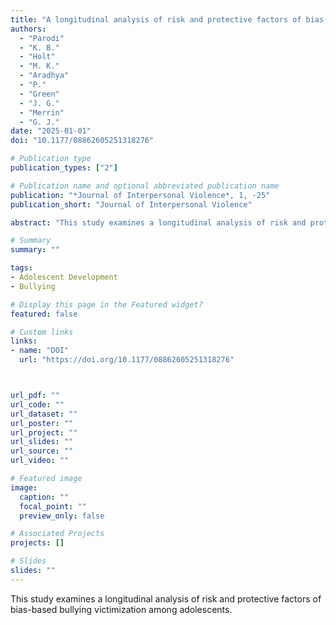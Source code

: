 ```yaml
---
title: "A longitudinal analysis of risk and protective factors of bias-based bullying victimization among adolescents"
authors:
  - "Parodi"
  - "K. B."
  - "Holt"
  - "M. K."
  - "Aradhya"
  - "P."
  - "Green"
  - "J. G."
  - "Merrin"
  - "G. J."
date: "2025-01-01"
doi: "10.1177/08862605251318276"

# Publication type
publication_types: ["2"]

# Publication name and optional abbreviated publication name
publication: "*Journal of Interpersonal Violence*, 1, -25"
publication_short: "Journal of Interpersonal Violence"

abstract: "This study examines a longitudinal analysis of risk and protective factors of bias-based bullying victimization among adolescents."

# Summary
summary: ""

tags:
- Adolescent Development
- Bullying

# Display this page in the Featured widget?
featured: false

# Custom links
links:
- name: "DOI"
  url: "https://doi.org/10.1177/08862605251318276"



url_pdf: ""
url_code: ""
url_dataset: ""
url_poster: ""
url_project: ""
url_slides: ""
url_source: ""
url_video: ""

# Featured image
image:
  caption: ""
  focal_point: ""
  preview_only: false

# Associated Projects
projects: []

# Slides
slides: ""
---
```


This study examines a longitudinal analysis of risk and protective factors of bias-based bullying victimization among adolescents.
